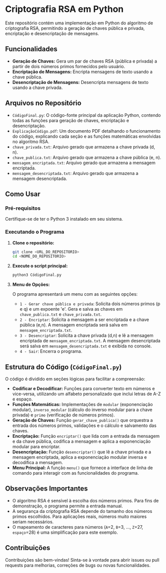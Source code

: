 # Criptografia RSA em Python

Este repositório contém uma implementação em Python do algoritmo de criptografia RSA, permitindo a geração de chaves pública e privada, encriptação e desencriptação de mensagens.

## Funcionalidades

*   **Geração de Chaves:** Gera um par de chaves RSA (pública e privada) a partir de dois números primos fornecidos pelo usuário.
*   **Encriptação de Mensagens:** Encripta mensagens de texto usando a chave pública.
*   **Desencriptação de Mensagens:** Desencripta mensagens de texto usando a chave privada.

## Arquivos no Repositório

*   `CódigoFinal.py`: O código-fonte principal da aplicação Python, contendo todas as funções para geração de chaves, encriptação e desencriptação.
*   `ExplicaçãoCódigo.pdf`: Um documento PDF detalhando o funcionamento do código, explicando cada seção e as funções matemáticas envolvidas no algoritmo RSA.
*   `chave_privada.txt`: Arquivo gerado que armazena a chave privada (d, n).
*   `chave_publica.txt`: Arquivo gerado que armazena a chave pública (e, n).
*   `mensagem_encriptada.txt`: Arquivo gerado que armazena a mensagem encriptada.
*   `mensagem_desencriptada.txt`: Arquivo gerado que armazena a mensagem desencriptada.

## Como Usar

### Pré-requisitos

Certifique-se de ter o Python 3 instalado em seu sistema.

### Executando o Programa

1.  **Clone o repositório:**

    ```bash
    git clone <URL_DO_REPOSITORIO>
    cd <NOME_DO_REPOSITORIO>
    ```

2.  **Execute o script principal:**

    ```bash
    python3 CódigoFinal.py
    ```

3.  **Menu de Opções:**

    O programa apresentará um menu com as seguintes opções:

    *   `1 - Gerar chave pública e privada`: Solicita dois números primos (p e q) e um expoente 'e'. Gera e salva as chaves em `chave_publica.txt` e `chave_privada.txt`.
    *   `2 - Encriptar`: Solicita a mensagem a ser encriptada e a chave pública (e,n). A mensagem encriptada será salva em `mensagem_encriptada.txt`.
    *   `3 - Desencriptar`: Solicita a chave privada (d,n) e lê a mensagem encriptada de `mensagem_encriptada.txt`. A mensagem desencriptada será salva em `mensagem_desencriptada.txt` e exibida no console.
    *   `4 - Sair`: Encerra o programa.

## Estrutura do Código (`CódigoFinal.py`)

O código é dividido em seções lógicas para facilitar a compreensão:

*   **Codificar e Decodificar:** Funções para converter texto em números e vice-versa, utilizando um alfabeto personalizado que inclui letras de A-Z e espaço.
*   **Funções Matemáticas:** Implementações de `modular` (exponenciação modular), `inverso_modular` (cálculo do inverso modular para a chave privada) e `primo` (verificação de números primos).
*   **Geração de Chaves:** Função `gerar_chave_publica()` que orquestra a entrada dos números primos, validações e o cálculo e salvamento das chaves.
*   **Encriptação:** Função `encriptar()` que lida com a entrada da mensagem e da chave pública, codifica a mensagem e aplica a exponenciação modular para encriptar.
*   **Desencriptação:** Função `desencriptar()` que lê a chave privada e a mensagem encriptada, aplica a exponenciação modular inversa e decodifica a mensagem.
*   **Menu Principal:** A função `menu()` que fornece a interface de linha de comando para interagir com as funcionalidades do programa.

## Observações Importantes

*   O algoritmo RSA é sensível à escolha dos números primos. Para fins de demonstração, o programa permite a entrada manual.
*   A segurança da criptografia RSA depende do tamanho dos números primos escolhidos. Para aplicações reais, números muito maiores seriam necessários.
*   O mapeamento de caracteres para números (`A`=2, `B`=3, ..., `Z`=27, `espaço`=28) é uma simplificação para este exemplo.

## Contribuições

Contribuições são bem-vindas! Sinta-se à vontade para abrir issues ou pull requests para melhorias, correções de bugs ou novas funcionalidades.

